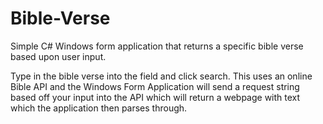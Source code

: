 # Bible-Verse
Simple C# Windows form application that returns a specific bible verse based upon user input. 

Type in the bible verse into the field and click search. This uses an online Bible API and the Windows Form Application will send a request string based off your input into the API which will return a webpage with text which the application then parses through. 
